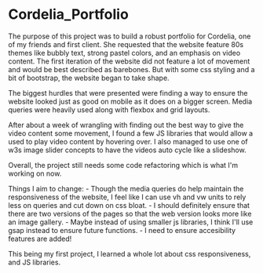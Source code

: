 # Cordelia_Portfolio

The purpose of this project was to build a robust portfolio for Cordelia, one of my friends and first client.
She requested that the website feature 80s themes like bubbly text, strong pastel colors, and an emphasis on video content. The first iteration of the website did not feature a lot of movement and would be best described as barebones. But with some css styling and a bit of bootstrap, the website began to take shape. 

The biggest hurdles that were presented were finding a way to ensure the website looked just as good on mobile as it does on a bigger screen. Media queries were heavily used along with flexbox and grid layouts.

After about a week of wrangling with finding out the best way to give the video content some movement, I found a few JS libraries that would allow a used to play video content by hovering over. I also managed to use one of w3s image slider concepts to have the videos auto cycle like a slideshow. 

Overall, the project still needs some code refactoring which is what I'm working on now. 

Things I aim to change:
	- Though the media queries do help maintain the responsiveness of the website, I feel like I can use vh and vw units to rely less on queries and cut down on css 		bloat.
	- I should definitely ensure that there are two versions of the pages so that the web version looks more like an image gallery.
	- Maybe instead of using smaller js libraries, I think I'll use gsap instead to ensure future functions.
	- I need to ensure accesibility features are added!
	
This being my first project, I learned a whole lot about css responsiveness, and JS libraries. 
